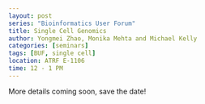 ```yaml
---
layout: post
series: "Bioinformatics User Forum"
title: Single Cell Genomics
author: Yongmei Zhao, Monika Mehta and Michael Kelly
categories: [seminars]
tags: [BUF, single cell]
location: ATRF E-1106
time: 12 - 1 PM
---
```


More details coming soon, save the date!